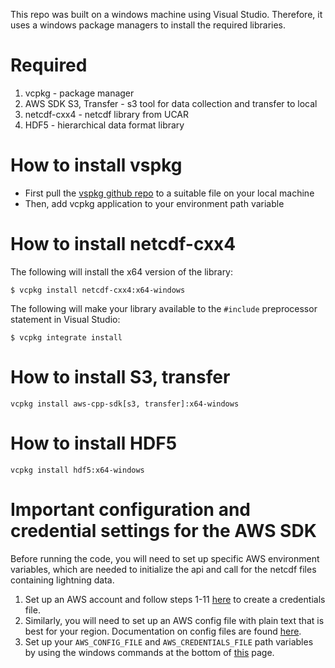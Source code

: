 
This repo was built on a windows machine using Visual Studio. Therefore, it uses a windows package managers to install the required libraries. 

# Required
1. vcpkg - package manager
2. AWS SDK S3, Transfer - s3 tool for data collection and transfer to local
3. netcdf-cxx4 - netcdf library from UCAR
4. HDF5 - hierarchical data format library

# How to install vspkg
  - First pull the [vspkg github repo](https://github.com/microsoft/vcpkg) to a suitable file on your local machine
  - Then, add vcpkg application to your environment path variable 

# How to install netcdf-cxx4 
  The following will install the x64 version of the library: 
  
  ``` 
  $ vcpkg install netcdf-cxx4:x64-windows 
  
  ```
  The following will make your library available to the ```#include``` preprocessor statement in Visual Studio:
  
  ``` 
  $ vcpkg integrate install 
  ``` 
  # How to install S3, transfer
  ```
  vcpkg install aws-cpp-sdk[s3, transfer]:x64-windows
  
  ```
  # How to install HDF5
  ```
  vcpkg install hdf5:x64-windows
  
  ```
  
  # Important configuration and credential settings for the AWS SDK 
  
  Before running the code, you will need to set up specific AWS environment variables, which are needed to initialize the api and call for the netcdf files containing lightning data. 
  1. Set up an AWS account and follow steps 1-11 [here](https://docs.aws.amazon.com/sdk-for-cpp/v1/developer-guide/credentials.html) to create a credentials file. 
  2. Similarly, you will need to set up an AWS config file with plain text that is best for your region. Documentation on config files are found [here](https://docs.aws.amazon.com/sdkref/latest/guide/file-format.html).
  3. Set up your `AWS_CONFIG_FILE` and `AWS_CREDENTIALS_FILE` path variables by using the windows commands at the bottom of [this](https://docs.aws.amazon.com/sdkref/latest/guide/file-location.html) page. 
